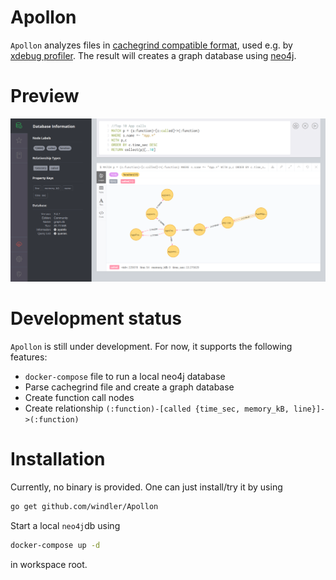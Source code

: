 # Apollon
`Apollon` analyzes files in [cachegrind compatible format](http://valgrind.org/docs/manual/cg-manual.html), used e.g. by [xdebug profiler](https://xdebug.org/docs/profiler). The result will creates a graph database using [neo4j](https://neo4j.com/).

# Preview
![preview](preview.png)

# Development status
`Apollon` is still under development. For now, it supports the following features:
* `docker-compose` file to run a local neo4j database
* Parse cachegrind file and create a graph database
* Create function call nodes
* Create relationship `(:function)-[called {time_sec, memory_kB, line}]->(:function)`

# Installation 
Currently, no binary is provided. One can just install/try it by using
```bash
go get github.com/windler/Apollon
```

Start a local `neo4j`db using 
```bash
docker-compose up -d
``` 
in workspace root.

